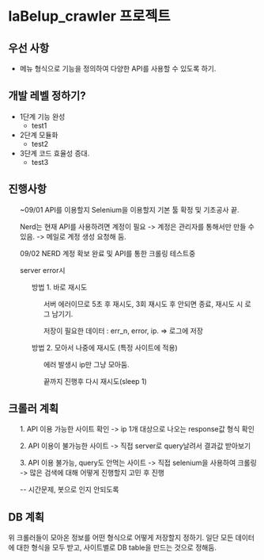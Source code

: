 # laBelup_crawler 프로젝트

## 우선 사항 

- 메뉴 형식으로 기능을 정의하여 다양한 API를 사용할 수 있도록 하기.

## 개발 레벨 정하기?

- 1단계 기능 완성
    - test1
- 2단계 모듈화 
    - test2
- 3단계 코드 효율성 증대.
    - test3

## 진행사항

<list>
    <ul>
        ~09/01 API를 이용할지 Selenium을 이용할지 기본 툴 확정 및 기초공사 끝.
    </ul>
    <ul>
        Nerd는 현재 API를 사용하려면 계정이 필요 -> 계정은 관리자를 통해서만 만들 수 있음. -> 메일로 계정 생성 요청해 둠.
    </ul>
    <ul>
        09/02 NERD 계정 확보 완료 및 API를 통한 크롤링 테스트중
    </ul>
    <ul>server error시
        <ul> 방법 1. 바로 재시도
            <ol>서버 에러이므로 5초 후 재시도, 3회 재시도 후 안되면 종료, 재시도 시 로그 남기기.</ol>
            <ol> 저장이 필요한 데이터 : err_n, error, ip. => 로그에 저장</ol>
        </ul>
        <ul> 방법 2. 모아서 나중에 재시도 (특정 사이트에 적용)
            <ol> 에러 발생시 ip만 그냥 모아둠.</ol>
            <ol>끝까지 진행후 다시 재시도(sleep 1)</ol>
        </ul>
    </ul>
</list>

## 크롤러 계획

<ul>1. API 이용 가능한 사이트 확인 -> ip 1개 대상으로 나오는 response값 형식 확인</ul>


<ul>2. API 이용이 불가능한 사이트 -> 직접 server로 query날려서 결과값 받아보기</ul>
<ul>3. API 이용 불가능, query도 안먹는 사이트 -> 직접 selenium을 사용하여 크롤링 -> 많은 검색에 대해 어떻게 진행할지 고민 후 진행</ul>
 <ul>-- 시간문제, 봇으로 인지 안되도록</ul>

## DB 계획

위 크롤러들이 모아온 정보를 어떤 형식으로 어떻게 저장할지 정하기.
일단 모든 데이터에 대한 형식을 모두 받고, 사이트별로 DB table을 만드는 것으로 정해둠.

